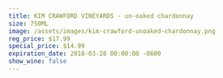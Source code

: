 ```yaml
---
title: KIM CRAWFORD VINEYARDS - un-oaked chardonnay
size: 750ML
image: /assets/images/kim-crawford-unoaked-chardonnay.png
reg_price: $17.99
special_price: $14.99
expiration_date: 2018-03-28 00:00:00 -0600
show_wine: false
---
```


